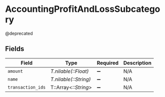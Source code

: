 # AccountingProfitAndLossSubcategory

@deprecated


## Fields

| Field                 | Type                  | Required              | Description           |
| --------------------- | --------------------- | --------------------- | --------------------- |
| `amount`              | *T.nilable(::Float)*  | :heavy_minus_sign:    | N/A                   |
| `name`                | *T.nilable(::String)* | :heavy_minus_sign:    | N/A                   |
| `transaction_ids`     | T::Array<*::String*>  | :heavy_minus_sign:    | N/A                   |